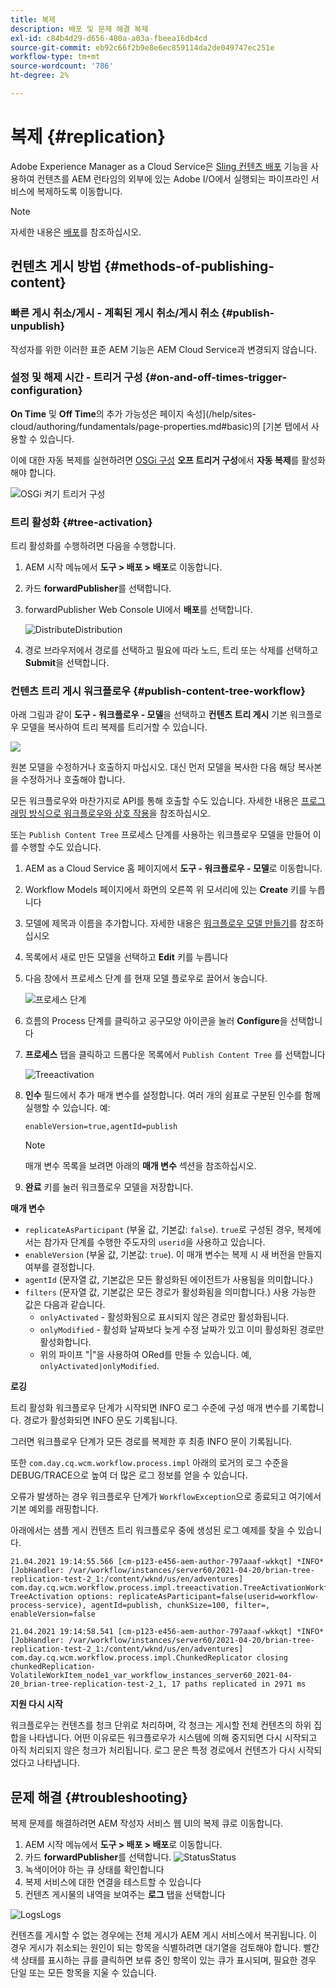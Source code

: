 ```yaml
---
title: 복제
description: 배포 및 문제 해결 복제
exl-id: c84b4d29-d656-480a-a03a-fbeea16db4cd
source-git-commit: eb92c66f2b9e8e6ec859114da2de049747ec251e
workflow-type: tm+mt
source-wordcount: '786'
ht-degree: 2%

---
```


# 복제 {#replication}

Adobe Experience Manager as a Cloud Service은 [Sling 컨텐츠 배포](https://sling.apache.org/documentation/bundles/content-distribution.html) 기능을 사용하여 컨텐츠를 AEM 런타임의 외부에 있는 Adobe I/O에서 실행되는 파이프라인 서비스에 복제하도록 이동합니다.

>[!NOTE]
>
>자세한 내용은 [배포](/help/core-concepts/architecture.md#content-distribution)를 참조하십시오.

## 컨텐츠 게시 방법 {#methods-of-publishing-content}

### 빠른 게시 취소/게시 - 계획된 게시 취소/게시 취소 {#publish-unpublish}

작성자를 위한 이러한 표준 AEM 기능은 AEM Cloud Service과 변경되지 않습니다.

### 설정 및 해제 시간 - 트리거 구성 {#on-and-off-times-trigger-configuration}

**On Time** 및 **Off Time**&#x200B;의 추가 가능성은 페이지 속성](/help/sites-cloud/authoring/fundamentals/page-properties.md#basic)의 [기본 탭에서 사용할 수 있습니다.

이에 대한 자동 복제를 실현하려면 [OSGi 구성](/help/implementing/deploying/configuring-osgi.md) **오프 트리거 구성**&#x200B;에서 **자동 복제**&#x200B;를 활성화해야 합니다.

![OSGi 켜기 트리거 구성](/help/operations/assets/replication-on-off-trigger.png)

### 트리 활성화 {#tree-activation}

트리 활성화를 수행하려면 다음을 수행합니다.

1. AEM 시작 메뉴에서 **도구 > 배포 > 배포**&#x200B;로 이동합니다.
2. 카드 **forwardPublisher**&#x200B;를 선택합니다.
3. forwardPublisher Web Console UI에서 **배포**를 선택합니다.

   ![](assets/distribute.png "DistributeDistribution")
4. 경로 브라우저에서 경로를 선택하고 필요에 따라 노드, 트리 또는 삭제를 선택하고 **Submit**&#x200B;을 선택합니다.

### 컨텐츠 트리 게시 워크플로우 {#publish-content-tree-workflow}

아래 그림과 같이 **도구 - 워크플로우 - 모델**&#x200B;을 선택하고 **컨텐츠 트리 게시** 기본 워크플로우 모델을 복사하여 트리 복제를 트리거할 수 있습니다.

![](/help/operations/assets/publishcontenttreeworkflow.png)

원본 모델을 수정하거나 호출하지 마십시오. 대신 먼저 모델을 복사한 다음 해당 복사본을 수정하거나 호출해야 합니다.

모든 워크플로우와 마찬가지로 API를 통해 호출할 수도 있습니다. 자세한 내용은 [프로그래밍 방식으로 워크플로우와 상호 작용](https://experienceleague.adobe.com/docs/experience-manager-65/developing/extending-aem/extending-workflows/workflows-program-interaction.html?lang=en#extending-aem)을 참조하십시오.

또는 `Publish Content Tree` 프로세스 단계를 사용하는 워크플로우 모델을 만들어 이를 수행할 수도 있습니다.

1. AEM as a Cloud Service 홈 페이지에서 **도구 - 워크플로우 - 모델**&#x200B;로 이동합니다.
1. Workflow Models 페이지에서 화면의 오른쪽 위 모서리에 있는 **Create** 키를 누릅니다
1. 모델에 제목과 이름을 추가합니다. 자세한 내용은 [워크플로우 모델 만들기](https://experienceleague.adobe.com/docs/experience-manager-65/developing/extending-aem/extending-workflows/workflows-models.html)를 참조하십시오
1. 목록에서 새로 만든 모델을 선택하고 **Edit** 키를 누릅니다
1. 다음 창에서 프로세스 단계 를 현재 모델 플로우로 끌어서 놓습니다.

   ![프로세스 단계](/help/operations/assets/processstep.png)

1. 흐름의 Process 단계를 클릭하고 공구모양 아이콘을 눌러 **Configure**&#x200B;을 선택합니다
1. **프로세스** 탭을 클릭하고 드롭다운 목록에서 `Publish Content Tree` 를 선택합니다

   ![Treeactivation](/help/operations/assets/newstep.png)

1. **인수** 필드에서 추가 매개 변수를 설정합니다. 여러 개의 쉼표로 구분된 인수를 함께 실행할 수 있습니다. 예:

   `enableVersion=true,agentId=publish`


   >[!NOTE]
   >
   >매개 변수 목록을 보려면 아래의 **매개 변수** 섹션을 참조하십시오.

1. **완료** 키를 눌러 워크플로우 모델을 저장합니다.

**매개 변수**

* `replicateAsParticipant` (부울 값, 기본값: `false`). `true`로 구성된 경우, 복제에서는 참가자 단계를 수행한 주도자의 `userid`을 사용하고 있습니다.
* `enableVersion` (부울 값, 기본값: `true`). 이 매개 변수는 복제 시 새 버전을 만들지 여부를 결정합니다.
* `agentId` (문자열 값, 기본값은 모든 활성화된 에이전트가 사용됨을 의미합니다.)
* `filters` (문자열 값, 기본값은 모든 경로가 활성화됨을 의미합니다.) 사용 가능한 값은 다음과 같습니다.
   * `onlyActivated` - 활성화됨으로 표시되지 않은 경로만 활성화됩니다.
   * `onlyModified` - 활성화 날짜보다 늦게 수정 날짜가 있고 이미 활성화된 경로만 활성화합니다.
   * 위의 파이프 &quot;|&quot;을 사용하여 ORed를 만들 수 있습니다. 예, `onlyActivated|onlyModified`.

**로깅**

트리 활성화 워크플로우 단계가 시작되면 INFO 로그 수준에 구성 매개 변수를 기록합니다. 경로가 활성화되면 INFO 문도 기록됩니다.

그러면 워크플로우 단계가 모든 경로를 복제한 후 최종 INFO 문이 기록됩니다.

또한 `com.day.cq.wcm.workflow.process.impl` 아래의 로거의 로그 수준을 DEBUG/TRACE으로 높여 더 많은 로그 정보를 얻을 수 있습니다.

오류가 발생하는 경우 워크플로우 단계가 `WorkflowException`으로 종료되고 여기에서 기본 예외를 래핑합니다.

아래에서는 샘플 게시 컨텐츠 트리 워크플로우 중에 생성된 로그 예제를 찾을 수 있습니다.

```
21.04.2021 19:14:55.566 [cm-p123-e456-aem-author-797aaaf-wkkqt] *INFO* [JobHandler: /var/workflow/instances/server60/2021-04-20/brian-tree-replication-test-2_1:/content/wknd/us/en/adventures] com.day.cq.wcm.workflow.process.impl.treeactivation.TreeActivationWorkflowProcess TreeActivation options: replicateAsParticipant=false(userid=workflow-process-service), agentId=publish, chunkSize=100, filter=, enableVersion=false
```

```
21.04.2021 19:14:58.541 [cm-p123-e456-aem-author-797aaaf-wkkqt] *INFO* [JobHandler: /var/workflow/instances/server60/2021-04-20/brian-tree-replication-test-2_1:/content/wknd/us/en/adventures] com.day.cq.wcm.workflow.process.impl.ChunkedReplicator closing chunkedReplication-VolatileWorkItem_node1_var_workflow_instances_server60_2021-04-20_brian-tree-replication-test-2_1, 17 paths replicated in 2971 ms
```

**지원 다시 시작**

워크플로우는 컨텐츠를 청크 단위로 처리하며, 각 청크는 게시할 전체 컨텐츠의 하위 집합을 나타냅니다. 어떤 이유로든 워크플로우가 시스템에 의해 중지되면 다시 시작되고 아직 처리되지 않은 청크가 처리됩니다. 로그 문은 특정 경로에서 컨텐츠가 다시 시작되었다고 나타냅니다.

## 문제 해결 {#troubleshooting}

복제 문제를 해결하려면 AEM 작성자 서비스 웹 UI의 복제 큐로 이동합니다.

1. AEM 시작 메뉴에서 **도구 > 배포 > 배포**&#x200B;로 이동합니다.
2. 카드 **forwardPublisher**를 선택합니다.
   ![](assets/status.png "StatusStatus")
3. 녹색이어야 하는 큐 상태를 확인합니다
4. 복제 서비스에 대한 연결을 테스트할 수 있습니다
5. 컨텐츠 게시물의 내역을 보여주는 **로그** 탭을 선택합니다

![](assets/logs.png "LogsLogs")

컨텐츠를 게시할 수 없는 경우에는 전체 게시가 AEM 게시 서비스에서 복귀됩니다.
이 경우 게시가 취소되는 원인이 되는 항목을 식별하려면 대기열을 검토해야 합니다. 빨간색 상태를 표시하는 큐를 클릭하면 보류 중인 항목이 있는 큐가 표시되며, 필요한 경우 단일 또는 모든 항목을 지울 수 있습니다.

